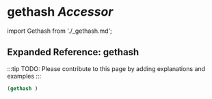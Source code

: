 # **gethash** *Accessor*

import Gethash from './_gethash.md';

<Gethash />

## Expanded Reference: gethash

:::tip
TODO: Please contribute to this page by adding explanations and examples
:::

```lisp
(gethash )
```
